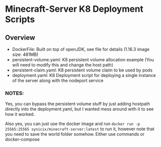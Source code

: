 # Minecraft-Server K8 Deployment Scripts

## Overview
- DockerFile: Built on top of openJDK, see file for details (1.16.3 image size: 481MB)
- persistent-volume.yaml: K8 persistent volume allocation example (You will need to modify this and change the host path)
- persistent-claim.yaml: K8 persistent volume claim to be used by pods
- deployment.yaml: K8 Deployment script for deploying a single instance of the server along with the nodeport service

### NOTES:
Yes, you can bypass the persistent volume stuff by just adding hostpath directly into the deployment.yaml, but I wanted mess around with it to see how it worked.

Also yes, you can just use the docker image and run ```docker run -p 25565:25565 synicix/minecraft-server:latest``` to run it, however note that you need to save the world folder somehow. Either use commands or docker-compose